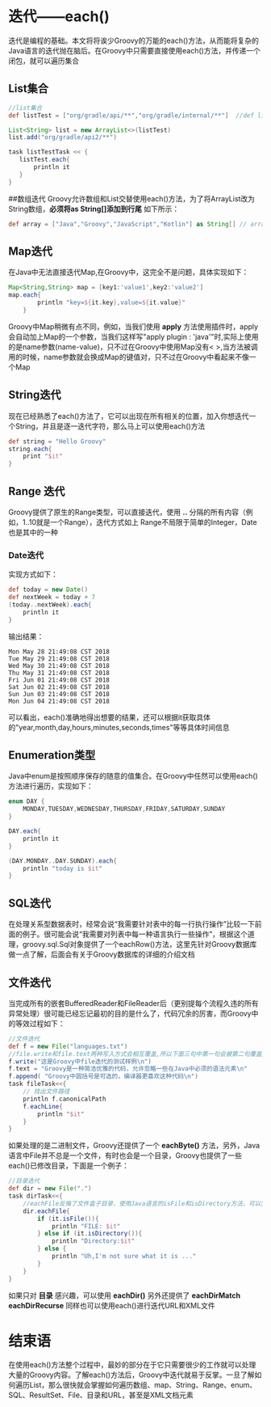 # 迭代——each()

迭代是编程的基础。本文将将诶少Groovy的万能的each()方法，从而能将复杂的Java语言的迭代抛在脑后。在Groovy中只需要直接使用each()方法，并传递一个闭包，就可以遍历集合

## List集合

```groovy
//list集合
def listTest = ["org/gradle/api/**","org/gradle/internal/**"]  //def listTest是Groovy构建ArrayList的便携语法，可以使用print listTest.class进行验证

List<String> list = new ArrayList<>(listTest)
list.add("org/gradle/api2/**")

task listTestTask << {
   listTest.each{
       println it
   }
}
```

##数组迭代
Groovy允许数组和List交替使用each()方法，为了将ArrayList改为String数组，**必须将as String[]添加到行尾** 如下所示：

```groovy
def array = ["Java","Groovy","JavaScript","Kotlin"] as String[] // array就是一个数组
```

## Map迭代
在Java中无法直接迭代Map,在Groovy中，这完全不是问题，具体实现如下：

```groovy
Map<String,String> map = [key1:'value1',key2:'value2']
map.each{
        println "key=${it.key},value=${it.value}"
    }
```

Groovy中Map稍微有点不同，例如，当我们使用 **apply** 方法使用插件时，apply会自动加上Map的一个参数，当我们这样写"apply plugin : 'java'"时,实际上使用的是name参数(name-value)，只不过在Groovy中使用Map没有< >,当方法被调用的时候，name参数就会换成Map的键值对，只不过在Groovy中看起来不像一个Map

## String迭代
现在已经熟悉了each()方法了，它可以出现在所有相关的位置，加入你想迭代一个String，并且是逐一迭代字符，那么马上可以使用each()方法

```groovy
def string = "Hello Groovy"
string.each{
	print "$it"
}
```

## Range 迭代

Groovy提供了原生的Range类型，可以直接迭代，使用 **..** 分隔的所有内容（例如，1..10就是一个Range），迭代方式如上
Range不局限于简单的Integer，Date也是其中的一种

### Date迭代
实现方式如下：

```groovy
def today = new Date()
def nextWeek = today + 7
(today..nextWeek).each{
    println it
}
```

输出结果：

```
Mon May 28 21:49:08 CST 2018
Tue May 29 21:49:08 CST 2018
Wed May 30 21:49:08 CST 2018
Thu May 31 21:49:08 CST 2018
Fri Jun 01 21:49:08 CST 2018
Sat Jun 02 21:49:08 CST 2018
Sun Jun 03 21:49:08 CST 2018
Mon Jun 04 21:49:08 CST 2018
```

可以看出，each()准确地得出想要的结果，还可以根据it获取具体的"year,month,day,hours,minutes,seconds,times"等等具体时间信息

## Enumeration类型
Java中enum是按照顺序保存的随意的值集合。在Groovy中任然可以使用each()方法进行遍历，实现如下：

```groovy
enum DAY {
    MONDAY,TUESDAY,WEDNESDAY,THURSDAY,FRIDAY,SATURDAY,SUNDAY
}

DAY.each{
    println it
}

(DAY.MONDAY..DAY.SUNDAY).each{
    println "today is $it"
}
```

## SQL迭代

在处理关系型数据表时，经常会说“我需要针对表中的每一行执行操作”比较一下前面的例子。很可能会说“我需要对列表中每一种语言执行一些操作”，根据这个道理，groovy.sql.Sql对象提供了一个eachRow()方法，这里先针对Groovy数据库做一点了解，后面会有关于Groovy数据库的详细的介绍文档

## 文件迭代
当完成所有的嵌套BufferedReader和FileReader后（更别提每个流程久违的所有异常处理）很可能已经忘记最初的目的是什么了，代码冗余的厉害，而Groovy中的等效过程如下：

```groovy
//文件迭代
def f = new File("languages.txt")
//file.write和file.text两种写入方式会相互覆盖,所以下面三句中第一句会被第二句覆盖掉，结果只会有后两条字符串
f.write("这是Groovy中file迭代的测试样例\n")
f.text = "Groovy是一种简洁优雅的代码，允许忽略一些在Java中必须的语法元素\n"
f.append( "Groovy中圆括号是可选的，编译器更喜欢这种代码\n")
task fileTask<<{
    // 找出文件路径
    println f.canonicalPath
    f.eachLine{
        println "$it"
    }
}
```

如果处理的是二进制文件，Groovy还提供了一个 **eachByte()** 方法，另外，Java语言中File并不总是一个文件，有时也会是一个目录，Groovy也提供了一些each()已修改目录，下面是一个例子：

```groovy
//目录迭代
def dir = new File(".")
task dirTask<<{
    //eachFile反悔了文件盒子目录，使用Java语言的isFile和isDirectory方法，可以完成更复杂的事情
    dir.eachFile{
        if (it.isFile()){
            println "FILE: $it"
        } else if (it.isDirectory()){
            println "Directory:$it"
        } else {
            println "Uh,I'm not sure what it is ..."
        }
    }
}
```

如果只对 **目录** 感兴趣，可以使用 **eachDir()** 另外还提供了 **eachDirMatch**  **eachDirRecurse**
同样也可以使用each()进行迭代URL和XML文件

# 结束语

在使用each()方法整个过程中，最妙的部分在于它只需要很少的工作就可以处理大量的Groovy内容。了解each()方法后，Groovy中迭代就易于反掌。一旦了解如何遍历List，那么很快就会掌握如何遍历数组、map、String、Range、enum、SQL、ResultSet、File、目录和URL，甚至是XML文档元素
